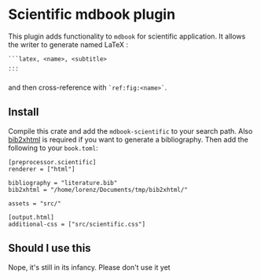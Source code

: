 # Scientific mdbook plugin
This plugin adds functionality to `mdbook` for scientific application. It allows the writer to generate named LaTeX :
````
```latex, <name>, <subtitle>
...
```
````

and then cross-reference with `` `ref:fig:<name>` ``.

## Install

Compile this crate and add the `mdbook-scientific` to your search path. Also [bib2xhtml](https://github.com/dspinellis/bib2xhtml) is required if you want to generate a bibliography. Then add the following to your `book.toml`:
```
[preprocessor.scientific]
renderer = ["html"]

bibliography = "literature.bib"
bib2xhtml = "/home/lorenz/Documents/tmp/bib2xhtml/"

assets = "src/"

[output.html]
additional-css = ["src/scientific.css"]
```

## Should I use this
Nope, it's still in its infancy. Please don't use it yet 

